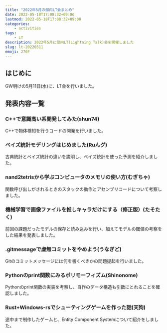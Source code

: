 ```yaml
---
title: "2022年5月の部内LT会まとめ"
date: 2022-05-18T17:08:32+09:00
lastmod: 2022-05-18T17:08:32+09:00
categories:
    - activities
tags:
    - LT
description: 2022年5月に部内LT(Lightning Talk)会を開催しました
slug: lt-20220511
emoji: 270F
---
```


## はじめに

GW明けの5月11日(水)に、LT会を行いました。

## 発表内容一覧

### C++で意識高い系開発してみた(shun74)

C++で物体検知を行うコードの開発を行いました。

### ベイズ統計モデリングはじめました(Ruんグ)

古典統計とベイズ統計の違いを説明し、ベイズ統計を使った予測を紹介しました。

### nand2tetrisから学ぶコンピュータのメモリの使い方(むぎちゃ)

関数呼び出しがされるときのスタックの動作とアセンブリコードについて考察しました。

### 機械学習で画像ファイルを推しキャラだけにする（修正版）(たそたく)

前回の課題だったモデルの保存と読み込みを行い、加えてモデルの閾値の考察をした結果を発表しました。

### .gitmessageで虚無コミットをやめよう(うなぎど)

Gitのコミットメッセージには何を書くべきかの問題提起を行いました。

### Pythonのprint関数にみるポリモーフィズム(Shinonome)

Pythonのprint関数の実装を考察し、自作のデータ構造も引数にとれることを確認しました。

### Rust+Windows-rsでシューティングゲームを作った話(天狗)

途中まで制作したゲームと、Entity Component Systemについて紹介をしました。
